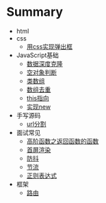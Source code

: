 # Summary
* html
* css
  * [用css实现弹出框](./css/popup.md)
* JavaScript基础
  * [数据深度克隆](./data/deepclone.md)
  * [空对象判断](./data/objectJudge.md)
  * [类数组](./data/arguments.md)
  * [数组去重](./data/distinct.md)
  * [this指向](./data/this.md)
  * [实现new](./data/new.md)
* 手写源码
  * [url分割](./origin/queryString.md) 
* 面试常见
  * [高阶函数之返回函数的函数](./interview/add.md)
  * [首屏渲染](./interview/screen.md)
  * [防抖](./interview/throttle.md)
  * [节流](./interview/debounce.md)
  * [正则表达式](./interview/reg.md)
* 框架
  * [路由](./framework/router.md)
  



